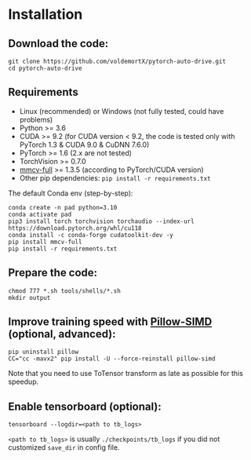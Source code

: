 # Installation

## Download the code:

```
git clone https://github.com/voldemortX/pytorch-auto-drive.git
cd pytorch-auto-drive
```

## Requirements

- Linux (recommended) or Windows (not fully tested, could have problems)
- Python >= 3.6
- CUDA >= 9.2 (for CUDA version < 9.2, the code is tested only with PyTorch 1.3 & CUDA 9.0 & CuDNN 7.6.0)
- PyTorch >= 1.6 (2.x are not tested)
- TorchVision >= 0.7.0
- [mmcv-full](https://github.com/open-mmlab/mmcv) >= 1.3.5 (according to PyTorch/CUDA version)
- Other pip dependencies: `pip install -r requirements.txt`

The default Conda env (step-by-step):

```
conda create -n pad python=3.10
conda activate pad
pip3 install torch torchvision torchaudio --index-url https://download.pytorch.org/whl/cu118
conda install -c conda-forge cudatoolkit-dev -y
pip install mmcv-full
pip install -r requirements.txt
```

## Prepare the code:

```
chmod 777 *.sh tools/shells/*.sh
mkdir output
```

## Improve training speed with [Pillow-SIMD](https://github.com/uploadcare/pillow-simd) (optional, advanced):

```
pip uninstall pillow
CC="cc -mavx2" pip install -U --force-reinstall pillow-simd
```

Note that you need to use ToTensor transform as late as possible for this speedup.

## Enable tensorboard (optional):

```
tensorboard --logdir=<path to tb_logs>
```

`<path to tb_logs>` is usually `./checkpoints/tb_logs` if you did not customized `save_dir` in config file.
